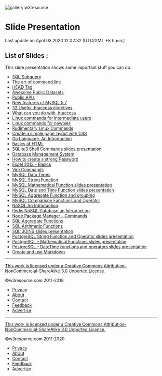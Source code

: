 

 

![gallery w3resource](https://www.w3resource.com/w3r_images/gallery.png)

# Slide Presentation

Last update on April 03 2020 12:02:32 (UTC/GMT +8 hours)

## List of Slides :

This slide presentation shows some important stuff you can do.

- [SQL Subquery](sql-subquery.php)
- [The art of command line](the-art-of-command-line.php)
- [HEAD Tag](head.php)
- [Awesome Public Datasets](awesome-public-datasets.php)
- [Public APIs](public-apis.php)
- [New features of MySQL 5.7](new-features-of-mysql5.7.php)
- [32 Useful .htaccess directives](32-useful-htaccess-directives.php)
- [What can you do with .htaccess](what-can-you-do-with-htaccess.php)
- [Linux commands for intermediate users](linux-commands-for-intermediate-users.php)
- [Linux commands for newbies](linux-commands-for-newbies.php)
- [Rudimentary Linux Commands](15-rudimentary-linux-commands.php)
- [Create a simple page layout with CSS](create-a-simple-page-layout-with-css.php)
- [Go Language, An Introduction](go-language-an-introduction.php)
- [Basics of HTML](basics-of-html-5.php)
- [SQLite3 Shell Commands slides presentation](sqlite3-shell-commands-slides-presentation.php)
- [Database Management System](database-management-system.php)
- [How to create a strong Password](how-to-create-a-strong-password.php)
- [Excel 2013 - Basics](excel-2013-slides-presentation.php)
- [Vim Commands](vim-commands.php)
- [MySQL Data Types](mysql-data-types-slides-presentation.php)
- [MySQL String Function](mysql-string-functions.php)
- [MySQL Mathematical Function slides presentation](mysql-mathematical-functions-slides-presentation.php)
- [MySQL Date and Time Function slides presentation](mysql-date-and-time-functions-slides-presentation.php)
- [MySQL Aggregate Function and grouping](mysql-aggregate-functions-and-grouping.php)
- [MySQL Comparison Functions and Operator](mysql-comparison-functions-and-operator-slides-presentation.php)
- [NoSQL An Introduction](introduction-to-the-nosql-world.php)
- [Redis NoSQL Database an Introduction](redis-nosql-database-an-introduction.php)
- [Node Package Manager - Commands](node-package-manager-commands-slides-presentation.php)
- [SQL Aggregate Functions](sql-aggregate-functions.php)
- [SQL Arithmetic Functions](sql-arithmetic-functions-slides-presentation.php)
- [SQL JOINS slides presentation](sql-joins-slide-presentation.php)
- [PostgreSQL String Function and Operator slides presentation](postgresql-string-functions-and-operators-slides-presentation.php)
- [PostgreSQL - Mathematical Functions slides presentation](postgresql-mathematical-functions-slides-presentation.php)
- [PostgreSQL - DateTime functions and operators slides presentation](postgresql-datetime-functions-and-operators.php)
- [Create and use Markdown](create-and-use-markdown.php)

<!-- -->

 

---

<span class="underline"></span>

<span class="underline"></span>

[This work is licensed under a Creative Commons Attribution-NonCommercial-ShareAlike 3.0 Unported License.](https://creativecommons.org/licenses/by-nc-sa/3.0/deed.en_US)

©w3resource.com 2011-2018

- [Privacy](https://www.w3resource.com/privacy.php)
- [About](https://www.w3resource.com/about.php)
- [Contact](https://www.w3resource.com/contact.php)
- [Feedback](https://www.w3resource.com/feedback.php)
- [Advertise](https://www.w3resource.com/advertise.php)

 

---

[This work is licensed under a Creative Commons Attribution-NonCommercial-ShareAlike 3.0 Unported License.](https://creativecommons.org/licenses/by-nc-sa/3.0/deed.en_US)

©w3resource.com 2011-2020

- [Privacy](https://www.w3resource.com/privacy.php)
- [About](https://www.w3resource.com/about.php)
- [Contact](https://www.w3resource.com/contact.php)
- [Feedback](https://www.w3resource.com/feedback.php)
- [Advertise](https://www.w3resource.com/advertise.php)
